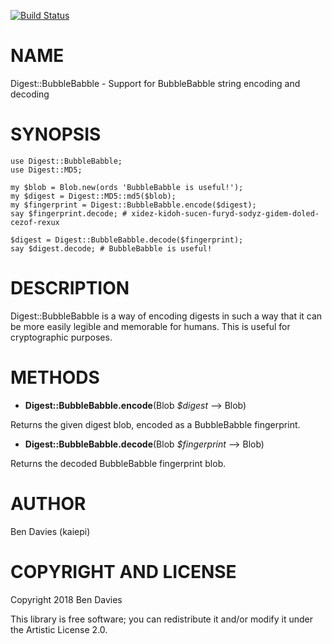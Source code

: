 [![Build Status](https://travis-ci.org/Kaiepi/p6-Digest-BubbleBabble.svg?branch=master)](https://travis-ci.org/Kaiepi/p6-Digest-BubbleBabble)

NAME
====

Digest::BubbleBabble - Support for BubbleBabble string encoding and decoding

SYNOPSIS
========

    use Digest::BubbleBabble;
    use Digest::MD5;

    my $blob = Blob.new(ords 'BubbleBabble is useful!');
    my $digest = Digest::MD5::md5($blob);
    my $fingerprint = Digest::BubbleBabble.encode($digest);
    say $fingerprint.decode; # xidez-kidoh-sucen-furyd-sodyz-gidem-doled-cezof-rexux

    $digest = Digest::BubbleBabble.decode($fingerprint);
    say $digest.decode; # BubbleBabble is useful!

DESCRIPTION
===========

Digest::BubbleBabble is a way of encoding digests in such a way that it can be more easily legible and memorable for humans. This is useful for cryptographic purposes.

METHODS
=======

  * **Digest::BubbleBabble.encode**(Blob *$digest* --> Blob)

Returns the given digest blob, encoded as a BubbleBabble fingerprint.

  * **Digest::BubbleBabble.decode**(Blob *$fingerprint* --> Blob)

Returns the decoded BubbleBabble fingerprint blob.

AUTHOR
======

Ben Davies (kaiepi)

COPYRIGHT AND LICENSE
=====================

Copyright 2018 Ben Davies

This library is free software; you can redistribute it and/or modify it under the Artistic License 2.0.

